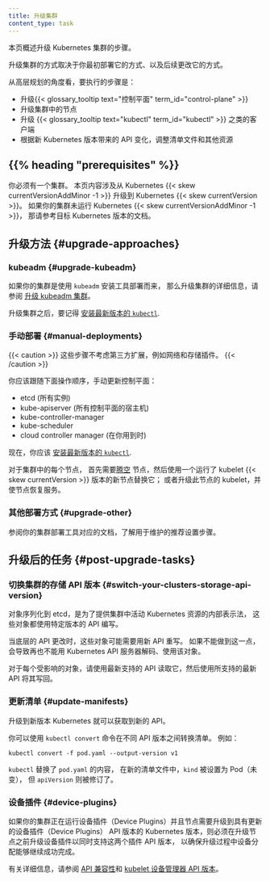 ```yaml
---
title: 升级集群
content_type: task
---
```

<!--
title: Upgrade A Cluster
content_type: task
-->

<!-- overview -->
<!-- 
This page provides an overview of the steps you should follow to upgrade a
Kubernetes cluster.

The way that you upgrade a cluster depends on how you initially deployed it
and on any subsequent changes.

At a high level, the steps you perform are:
-->
本页概述升级 Kubernetes 集群的步骤。

升级集群的方式取决于你最初部署它的方式、以及后续更改它的方式。

从高层规划的角度看，要执行的步骤是：

<!-- 
- Upgrade the {{< glossary_tooltip text="control plane" term_id="control-plane" >}}
- Upgrade the nodes in your cluster
- Upgrade clients such as {{< glossary_tooltip text="kubectl" term_id="kubectl" >}}
- Adjust manifests and other resources based on the API changes that accompany the
  new Kubernetes version
-->
- 升级{{< glossary_tooltip text="控制平面" term_id="control-plane" >}}
- 升级集群中的节点
- 升级 {{< glossary_tooltip text="kubectl" term_id="kubectl" >}} 之类的客户端
- 根据新 Kubernetes 版本带来的 API 变化，调整清单文件和其他资源

## {{% heading "prerequisites" %}}

<!-- 
You must have an existing cluster. This page is about upgrading from Kubernetes
{{< skew currentVersionAddMinor -1 >}} to Kubernetes {{< skew currentVersion >}}. If your cluster
is not currently running Kubernetes {{< skew currentVersionAddMinor -1 >}} then please check
the documentation for the version of Kubernetes that you plan to upgrade to.
-->
你必须有一个集群。
本页内容涉及从 Kubernetes {{< skew currentVersionAddMinor -1 >}} 
升级到 Kubernetes {{< skew currentVersion >}}。
如果你的集群未运行 Kubernetes {{< skew currentVersionAddMinor -1 >}}，
那请参考目标 Kubernetes 版本的文档。

<!-- ## Upgrade approaches -->
## 升级方法 {#upgrade-approaches}

### kubeadm {#upgrade-kubeadm}

<!-- 
If your cluster was deployed using the `kubeadm` tool, refer to 
[Upgrading kubeadm clusters](/docs/tasks/administer-cluster/kubeadm/kubeadm-upgrade/)
for detailed information on how to upgrade the cluster.

Once you have upgraded the cluster, remember to
[install the latest version of `kubectl`](/docs/tasks/tools/).
-->
如果你的集群是使用 `kubeadm` 安装工具部署而来，
那么升级集群的详细信息，请参阅
[升级 kubeadm 集群](/zh-cn/docs/tasks/administer-cluster/kubeadm/kubeadm-upgrade/)。

升级集群之后，要记得
[安装最新版本的 `kubectl`](/zh-cn/docs/tasks/tools/).

<!-- ### Manual deployments -->
### 手动部署 {#manual-deployments}

<!-- 
These steps do not account for third-party extensions such as network and storage
plugins.

You should manually update the control plane following this sequence:
-->
{{< caution >}}
这些步骤不考虑第三方扩展，例如网络和存储插件。
{{< /caution >}}

你应该跟随下面操作顺序，手动更新控制平面：

<!-- 
- etcd (all instances)
- kube-apiserver (all control plane hosts)
- kube-controller-manager
- kube-scheduler
- cloud controller manager, if you use one
-->
- etcd (所有实例)
- kube-apiserver (所有控制平面的宿主机)
- kube-controller-manager
- kube-scheduler
- cloud controller manager (在你用到时)

<!-- 
At this point you should
[install the latest version of `kubectl`](/docs/tasks/tools/).

For each node in your cluster, [drain](/docs/tasks/administer-cluster/safely-drain-node/)
that node and then either replace it with a new node that uses the {{< skew currentVersion >}}
kubelet, or upgrade the {{< skew currentVersion >}}
kubelet on that node and bring the node back into service.
-->
现在，你应该
[安装最新版本的 `kubectl`](/zh-cn/docs/tasks/tools/).

对于集群中的每个节点，
首先需要[腾空](/zh-cn/docs/tasks/administer-cluster/safely-drain-node/)
节点，然后使用一个运行了 kubelet {{< skew currentVersion >}} 版本的新节点替换它；
或者升级此节点的 kubelet，并使节点恢复服务。

<!-- 
### Other deployments {#upgrade-other}

Refer to the documentation for your cluster deployment tool to learn the recommended set
up steps for maintenance.

## Post-upgrade tasks

### Switch your cluster's storage API version
-->
### 其他部署方式 {#upgrade-other}

参阅你的集群部署工具对应的文档，了解用于维护的推荐设置步骤。

## 升级后的任务 {#post-upgrade-tasks}

### 切换集群的存储 API 版本 {#switch-your-clusters-storage-api-version}

<!-- 
The objects that are serialized into etcd for a cluster's internal
representation of the Kubernetes resources active in the cluster are
written using a particular version of the API.

When the supported API changes, these objects may need to be rewritten
in the newer API. Failure to do this will eventually result in resources
that are no longer decodable or usable by the Kubernetes API server.

For each affected object, fetch it using the latest supported API and then
write it back also using the latest supported API.
-->
对象序列化到 etcd，是为了提供集群中活动 Kubernetes 资源的内部表示法，
这些对象都使用特定版本的 API 编写。

当底层的 API 更改时，这些对象可能需要用新 API 重写。
如果不能做到这一点，会导致再也不能用 Kubernetes API 服务器解码、使用该对象。

对于每个受影响的对象，请使用最新支持的 API 读取它，然后使用所支持的最新 API 将其写回。

<!-- 
### Update manifests

Upgrading to a new Kubernetes version can provide new APIs.

You can use `kubectl convert` command to convert manifests between different API versions.
For example:
-->
### 更新清单 {#update-manifests}

升级到新版本 Kubernetes 就可以获取到新的 API。

你可以使用 `kubectl convert` 命令在不同 API 版本之间转换清单。
例如：

```shell
kubectl convert -f pod.yaml --output-version v1
```

<!-- 
The `kubectl` tool replaces the contents of `pod.yaml` with a manifest that sets `kind` to
Pod (unchanged), but with a revised `apiVersion`.
-->
`kubectl` 替换了 `pod.yaml` 的内容，
在新的清单文件中，`kind` 被设置为 Pod（未变），
但 `apiVersion` 则被修订了。

<!--
### Device Plugins

If your cluster is running device plugins and the node needs to be upgraded to a Kubernetes
release with a newer device plugin API version, device plugins must be upgraded to support
both version before the node is upgraded in order to guarantee that device allocations
continue to complete successfully during the upgrade.

Refer to [API compatiblity](docs/concepts/extend-kubernetes/compute-storage-net/device-plugins.md/#api-compatibility) and [Kubelet Device Manager API Versions](docs/reference/node/device-plugin-api-versions.md) for more details.
-->
### 设备插件   {#device-plugins}

如果你的集群正在运行设备插件（Device Plugins）并且节点需要升级到具有更新的设备插件（Device Plugins）
API 版本的 Kubernetes 版本，则必须在升级节点之前升级设备插件以同时支持这两个插件 API 版本，
以确保升级过程中设备分配能够继续成功完成。

有关详细信息，请参阅 [API 兼容性](/zh-cn/docs/concepts/extend-kubernetes/compute-storage-net/device-plugins.md/#api-compatibility)和
[kubelet 设备管理器 API 版本](/zh-cn/docs/reference/node/device-plugin-api-versions.md)。